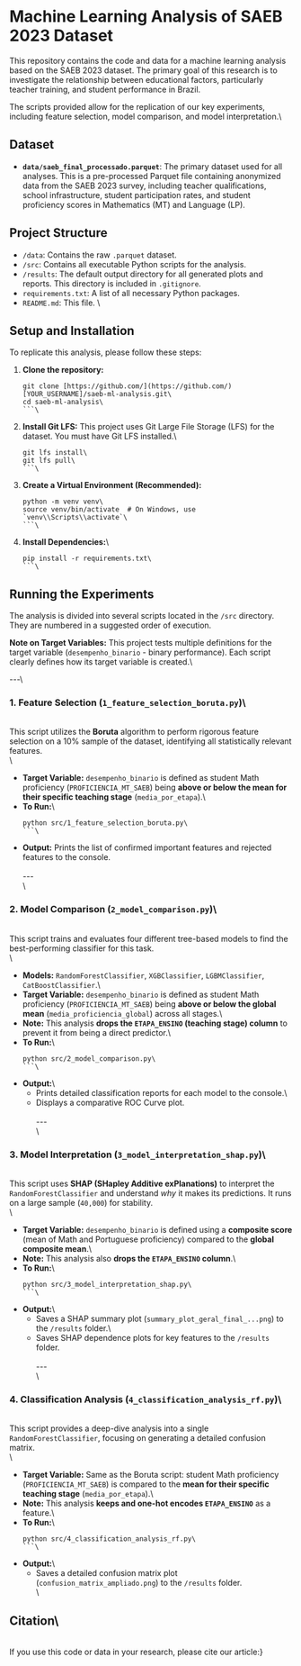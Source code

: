 # Machine Learning Analysis of SAEB 2023 Dataset

This repository contains the code and data for a machine learning analysis based on the SAEB 2023 dataset. The primary goal of this research is to investigate the relationship between educational factors, particularly teacher training, and student performance in Brazil.

The scripts provided allow for the replication of our key experiments, including feature selection, model comparison, and model interpretation.\

## Dataset

* **`data/saeb_final_processado.parquet`**: The primary dataset used for all analyses. This is a pre-processed Parquet file containing anonymized data from the SAEB 2023 survey, including teacher qualifications, school infrastructure, student participation rates, and student proficiency scores in Mathematics (MT) and Language (LP).

## Project Structure

* `/data`: Contains the raw `.parquet` dataset.
* `/src`: Contains all executable Python scripts for the analysis.
* `/results`: The default output directory for all generated plots and reports. This directory is included in `.gitignore`.
* `requirements.txt`: A list of all necessary Python packages.
* `README.md`: This file.
\
## Setup and Installation

To replicate this analysis, please follow these steps:

1.  **Clone the repository:**
    ```bash\
    git clone [https://github.com/](https://github.com/)[YOUR_USERNAME]/saeb-ml-analysis.git\
    cd saeb-ml-analysis\
    ```\

2.  **Install Git LFS:**
    This project uses Git Large File Storage (LFS) for the dataset. You must have Git LFS installed.\
    ```bash\
    git lfs install\
    git lfs pull\
    ```\

3.  **Create a Virtual Environment (Recommended):**
    ```bash\
    python -m venv venv\
    source venv/bin/activate  # On Windows, use `venv\\Scripts\\activate`\
    ```\

4.  **Install Dependencies:**\
    ```bash\
    pip install -r requirements.txt\
    ```\

## Running the Experiments

The analysis is divided into several scripts located in the `/src` directory. They are numbered in a suggested order of execution.

**Note on Target Variables:** This project tests multiple definitions for the target variable (`desempenho_binario` - binary performance). Each script clearly defines how its target variable is created.\

---\

### 1. Feature Selection (`1_feature_selection_boruta.py`)\
\
This script utilizes the **Boruta** algorithm to perform rigorous feature selection on a 10% sample of the dataset, identifying all statistically relevant features.\
\
* **Target Variable:** `desempenho_binario` is defined as student Math proficiency (`PROFICIENCIA_MT_SAEB`) being **above or below the mean for their specific teaching stage** (`media_por_etapa`).\
* **To Run:**\
    ```bash\
    python src/1_feature_selection_boruta.py\
    ```\
* **Output:** Prints the list of confirmed important features and rejected features to the console.\
\
---\
\
### 2. Model Comparison (`2_model_comparison.py`)\
\
This script trains and evaluates four different tree-based models to find the best-performing classifier for this task.\
\
* **Models:** `RandomForestClassifier`, `XGBClassifier`, `LGBMClassifier`, `CatBoostClassifier`.\
* **Target Variable:** `desempenho_binario` is defined as student Math proficiency (`PROFICIENCIA_MT_SAEB`) being **above or below the global mean** (`media_proficiencia_global`) across all stages.\
* **Note:** This analysis **drops the `ETAPA_ENSINO` (teaching stage) column** to prevent it from being a direct predictor.\
* **To Run:**\
    ```bash\
    python src/2_model_comparison.py\
    ```\
* **Output:**\
    * Prints detailed classification reports for each model to the console.\
    * Displays a comparative ROC Curve plot.\
\
---\
\
### 3. Model Interpretation (`3_model_interpretation_shap.py`)\
\
This script uses **SHAP (SHapley Additive exPlanations)** to interpret the `RandomForestClassifier` and understand *why* it makes its predictions. It runs on a large sample (`40,000`) for stability.\
\
* **Target Variable:** `desempenho_binario` is defined using a **composite score** (mean of Math and Portuguese proficiency) compared to the **global composite mean**.\
* **Note:** This analysis also **drops the `ETAPA_ENSINO` column**.\
* **To Run:**\
    ```bash\
    python src/3_model_interpretation_shap.py\
    ```\
* **Output:**\
    * Saves a SHAP summary plot (`summary_plot_geral_final_...png`) to the `/results` folder.\
    * Saves SHAP dependence plots for key features to the `/results` folder.\
\
---\
\
### 4. Classification Analysis (`4_classification_analysis_rf.py`)\
\
This script provides a deep-dive analysis into a single `RandomForestClassifier`, focusing on generating a detailed confusion matrix.\
\
* **Target Variable:** Same as the Boruta script: student Math proficiency (`PROFICIENCIA_MT_SAEB`) is compared to the **mean for their specific teaching stage** (`media_por_etapa`).\
* **Note:** This analysis **keeps and one-hot encodes `ETAPA_ENSINO`** as a feature.\
* **To Run:**\
    ```bash\
    python src/4_classification_analysis_rf.py\
    ```\
* **Output:**\
    * Saves a detailed confusion matrix plot (`confusion_matrix_ampliado.png`) to the `/results` folder.\
\
## Citation\
\
If you use this code or data in your research, please cite our article:}
